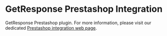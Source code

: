 # GetResponse Prestashop Integration
GetResponse Prestashop plugin. For more information, please visit our dedicated [Prestashop integration web page](http://connect.getresponse.com/integration/prestashop-plug-in).